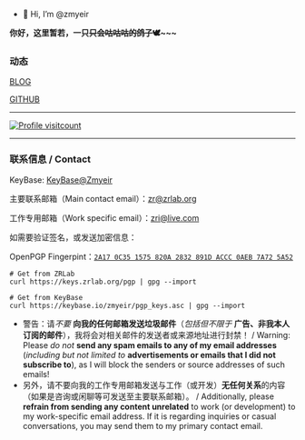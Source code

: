 - 👋 Hi, I’m @zmyeir

**你好，这里暂若，一只~~只会咕咕咕的鸽子~~🕊️~~~**

### 动态

[BLOG](https://blog.zrlab.org)

[GITHUB](https://github.com/zmyeir)

----------

[![Profile visitcount](https://visitcount.itsvg.in/api?id=zmyeir&label=Profile%20Views&color=1&icon=5&pretty=false)](https://visitcount.itsvg.in)

----------

### 联系信息 / Contact

KeyBase: [KeyBase@Zmyeir](https://keybase.io/zmyeir)

主要联系邮箱（Main contact email）：[zr@zrlab.org](mailto:zr@zrlab.org)

工作专用邮箱（Work specific email）：[zri@live.com](mailto:zri@live.com)

如需要验证签名，或发送加密信息：

OpenPGP Fingerpint：[`2A17 0C35 1575 820A 2832 891D ACCC 0AEB 7A72 5A52`](https://keys.zrlab.org/pgp)

```shell
# Get from ZRLab
curl https://keys.zrlab.org/pgp | gpg --import

# Get from KeyBase
curl https://keybase.io/zmyeir/pgp_keys.asc | gpg --import
```

- 警告：请*不要* **向我的任何邮箱发送垃圾邮件**（*包括但不限于* **广告、非我本人订阅的邮件**），我将会对相关邮件的发送者或来源地址进行封禁！ / Warning: Please *do not* **send any spam emails to any of my email addresses** (*including but not limited to* **advertisements or emails that I did not subscribe to**), as I will block the senders or source addresses of such emails!
- 另外，请不要向我的工作专用邮箱发送与工作（或开发）**无任何关系**的内容（如果是咨询或闲聊等可发送至主要联系邮箱）。 / Additionally, please **refrain from sending any content unrelated** to work (or development) to my work-specific email address. If it is regarding inquiries or casual conversations, you may send them to my primary contact email.
